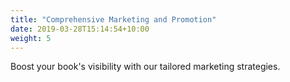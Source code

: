 ```yaml
---
title: "Comprehensive Marketing and Promotion"
date: 2019-03-28T15:14:54+10:00
weight: 5
---
```

Boost your book's visibility with our tailored marketing strategies. 

